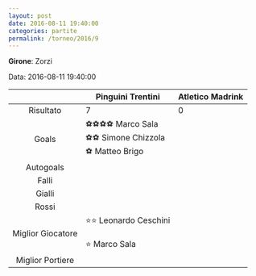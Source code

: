 ```yaml
---
layout: post
date: 2016-08-11 19:40:00
categories: partite
permalink: /torneo/2016/9
---
```

**Girone**: Zorzi

Data: 2016-08-11 19:40:00

| | Pinguini Trentini | Atletico Madrink |
|:-----:|-----|-----|
Risultato|7|0
Goals|⚽⚽⚽⚽ Marco Sala<br/>⚽⚽ Simone Chizzola<br/>⚽ Matteo Brigo|
Autogoals||
Falli||
Gialli||
Rossi||
Miglior Giocatore|⭐⭐ Leonardo Ceschini<br/><br/>⭐ Marco Sala<br/>|
Miglior Portiere||